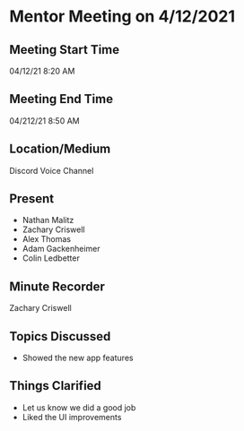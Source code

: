 # Mentor Meeting on 4/12/2021
## Meeting Start Time
04/12/21 8:20 AM
## Meeting End Time
04/212/21 8:50 AM
## Location/Medium
Discord Voice Channel
## Present
- Nathan Malitz
- Zachary Criswell
- Alex Thomas
- Adam Gackenheimer
- Colin Ledbetter
## Minute Recorder
Zachary Criswell
## Topics Discussed
- Showed the new app features
## Things Clarified
- Let us know we did a good job
- Liked the UI improvements
